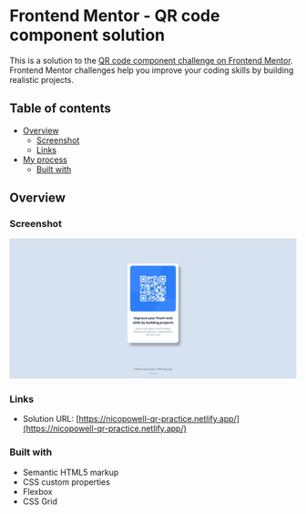 # Frontend Mentor - QR code component solution

This is a solution to the [QR code component challenge on Frontend Mentor](https://www.frontendmentor.io/challenges/qr-code-component-iux_sIO_H). Frontend Mentor challenges help you improve your coding skills by building realistic projects.

## Table of contents

- [Overview](#overview)
  - [Screenshot](#screenshot)
  - [Links](#links)
- [My process](#my-process)
  - [Built with](#built-with)

## Overview

### Screenshot

![](./screenshot.jpeg)

### Links

- Solution URL: [https://nicopowell-qr-practice.netlify.app/](https://nicopowell-qr-practice.netlify.app/)

### Built with

- Semantic HTML5 markup
- CSS custom properties
- Flexbox
- CSS Grid
